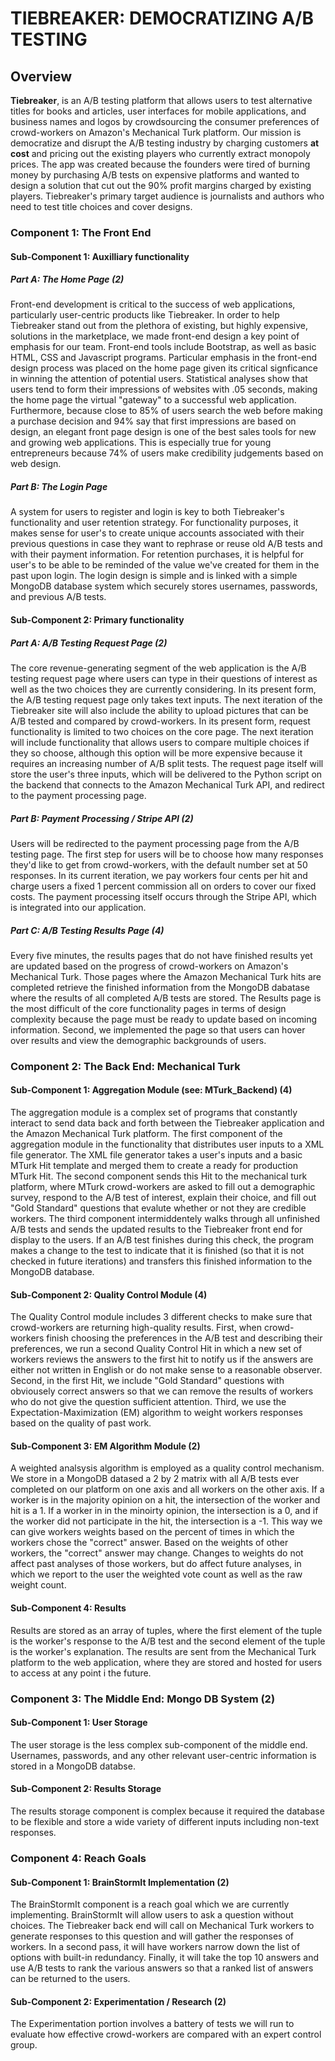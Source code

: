 # TIEBREAKER: DEMOCRATIZING A/B TESTING


## Overview

**Tiebreaker**, is an A/B testing platform that allows users to test alternative titles for books and articles, user interfaces for mobile applications, and business names and logos by crowdsourcing the consumer preferences of crowd-workers on Amazon's Mechanical Turk platform. Our mission is democratize and disrupt the A/B testing industry by charging customers **at cost** and pricing out the existing players who currently extract monopoly prices. The app was created because the founders were tired of burning money by purchasing A/B tests on expensive platforms and wanted to design a solution that cut out the 90% profit margins charged by existing players. Tiebreaker's primary target audience is journalists and authors who need to test title choices and cover designs. 

### Component 1: The Front End


#### Sub-Component 1: Auxilliary functionality


##### Part A: The Home Page (2)

Front-end development is critical to the success of web applications, particularly user-centric products like Tiebreaker. In order to help Tiebreaker stand out from the plethora of existing, but highly expensive, solutions in the marketplace, we made front-end design a key point of emphasis for our team. Front-end tools include Bootstrap, as well as basic HTML, CSS and Javascript programs. Particular emphasis in the front-end design process was placed on the home page given its critical signficance in winning the attention of potential users. Statistical analyses show that users tend to form their impressions of websites with .05 seconds, making the home page the virtual "gateway" to a successful web application. Furthermore, because close to 85% of users search the web before making a purchase decision and 94% say that first impressions are based on design, an elegant front page design is one of the best sales tools for new and growing web applications. This is especially true for young entrepreneurs because 74% of users make credibility judgements based on web design. 

##### Part B: The Login Page

A system for users to register and login is key to both Tiebreaker's functionality and user retention strategy. For functionality purposes, it makes sense for user's to create unique accounts associated with their previous questions in case they want to rephrase or reuse old A/B tests and with their payment information. For retention purchases, it is helpful for user's to be able to be reminded of the value we've created for them in the past upon login. The login design is simple and is linked with a simple MongoDB database system which securely stores usernames, passwords, and previous A/B tests. 

#### Sub-Component 2: Primary functionality

##### Part A: A/B Testing Request Page (2)

The core revenue-generating segment of the web application is the A/B testing request page where users can type in their questions of interest as well as the two choices they are currently considering. In its present form, the A/B testing request page only takes text inputs. The next iteration of the Tiebreaker site will also include the ability to upload pictures that can be A/B tested and compared by crowd-workers. In its present form, request functionality is limited to two choices on the core page. The next iteration will include functionality that allows users to compare multiple choices if they so choose, although this option will be more expensive because it requires an increasing number of A/B split tests. The request page itself will store the user's three inputs, which will be delivered to the Python script on the backend that connects to the Amazon Mechanical Turk API, and redirect to the payment processing page.

##### Part B: Payment Processing / Stripe API (2)

Users will be redirected to the payment processing page from the A/B testing page. The first step for users will be to choose how many responses they'd like to get from crowd-workers, with the default number set at 50 responses. In its current iteration, we pay workers four cents per hit and charge users a fixed 1 percent commission all on orders to cover our fixed costs. The payment processing itself occurs through the Stripe API, which is integrated into our application.

##### Part C: A/B Testing Results Page (4)

Every five minutes, the results pages that do not have finished results yet are updated based on the progress of crowd-workers on Amazon's Mechanical Turk. Those pages where the Amazon Mechanical Turk hits are completed retrieve the finished information from the MongoDB dabatase where the results of all completed A/B tests are stored. The Results page is the most difficult of the core functionality pages in terms of design complexity because the page must be ready to update based on incoming information. Second, we implemented the page so that users can hover over results and view the demographic backgrounds of users. 

### Component 2: The Back End: Mechanical Turk

#### Sub-Component 1: Aggregation Module (see: MTurk_Backend) (4)

The aggregation module is a complex set of programs that constantly interact to send data back and forth between the Tiebreaker application and the Amazon Mechanical Turk platform. The first component of the aggregation module in the functionality that distributes user inputs to a XML file generator. The XML file generator takes a user's inputs and a basic MTurk Hit template and merged them to create a ready for production MTurk Hit. The second component sends this Hit to the mechanical turk platform, where MTurk crowd-workers are asked to fill out a demographic survey, respond to the A/B test of interest, explain their choice, and fill out "Gold Standard" questions that evalute whether or not they are credible workers. The third component intermiddentely walks through all unfinished A/B tests and sends the updated results to the Tiebreaker front end for display to the users. If an A/B test finishes during this check, the program makes a change to the test to indicate that it is finished (so that it is not checked in future iterations) and transfers this finished information to the MongoDB database. 

#### Sub-Component 2: Quality Control Module (4)

The Quality Control module includes 3 different checks to make sure that crowd-workers are returning high-quality results. First, when crowd-workers finish choosing the preferences in the A/B test and describing their preferences, we run a second Quality Control Hit in which a new set of workers reviews the answers to the first hit to notify us if the answers are either not written in English or do not make sense to a reasonable observer. Second, in the first Hit, we include "Gold Standard" questions with obviousely correct answers so that we can remove the results of workers who do not give the question sufficient attention. Third, we use the Expectation-Maximization (EM) algorithm to weight workers responses based on the quality of past work.

#### Sub-Component 3: EM Algorithm Module (2)

A weighted analsysis algorithm is employed as a quality control mechanism. We store in a MongoDB datased a 2 by 2 matrix with all A/B tests ever completed on our platform on one axis and all workers on the other axis. If a worker is in the majority opinion on a hit, the intersection of the worker and hit is a 1. If a worker in in the minoirty opinion, the intersection is a 0, and if the worker did not participate in the hit, the intersection is a -1. This way we can give workers weights based on the percent of times in which the workers chose the "correct" answer. Based on the weights of other workers, the "correct" answer may change. Changes to weights do not affect past analyses of those workers, but do affect future analyses, in which we report to the user the weighted vote count as well as the raw weight count. 

#### Sub-Component 4: Results

Results are stored as an array of tuples, where the first element of the tuple is the worker's response to the A/B test and the second element of the tuple is the worker's explanation. The results are sent from the Mechanical Turk platform to the web application, where they are stored and hosted for users to access at any point i the future. 

### Component 3: The Middle End: Mongo DB System (2)

#### Sub-Component 1: User Storage

The user storage is the less complex sub-component of the middle end. Usernames, passwords, and any other relevant user-centric information is stored in a MongoDB databse. 

#### Sub-Component 2: Results Storage

The results storage component is complex because it required the database to be flexible and store a wide variety of different inputs including non-text responses.

### Component 4: Reach Goals
 
#### Sub-Component 1: BrainStormIt Implementation (2)

The BrainStormIt component is a reach goal which we are currently implementing. BrainStormIt will allow users to ask a question without choices. The Tiebreaker back end will call on Mechanical Turk workers to generate responses to this question and will gather the responses of workers. In a second pass, it will have workers narrow down the list of options with built-in redundancy. Finally, it will take the top 10 answers and use A/B tests to rank the various answers so that a ranked list of answers can be returned to the users. 

#### Sub-Component 2: Experimentation / Research (2)

The Experimentation portion involves a battery of tests we will run to evaluate how effective crowd-workers are compared with an expert control group.



